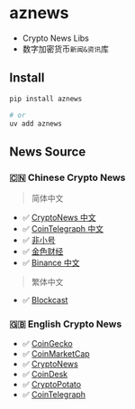 # aznews

- Crypto News Libs
- 数字加密货币`新闻&资讯`库

## Install

```bash
pip install aznews

# or
uv add aznews
```

## News Source

### 🇨🇳 Chinese Crypto News

> 简体中文

- ✅ [CryptoNews 中文](https://cryptonews.com/cn/)
- ✅ [CoinTelegraph 中文](https://cn.cointelegraph.com/)
- ✅ [非小号](https://www.feixiaohao.com/)
- ✅ [金色财经](https://www.jinse.cn/)
- ✅ [Binance 中文](https://www.binance.com/zh-CN/square/news/all)

> 繁体中文

- ✅ [Blockcast](https://blockcast.it/)

### 🇬🇧 English Crypto News

- ✅ [CoinGecko](https://www.coingecko.com/en/coins/bitcoin/news)
- ✅ [CoinMarketCap](https://coinmarketcap.com/news/)
- ✅ [CryptoNews](https://cryptonews.com/news/)
- ✅ [CoinDesk](https://www.coindesk.com/)
- ✅ [CryptoPotato](https://cryptopotato.com/)
- ✅ [CoinTelegraph](https://cointelegraph.com/)
